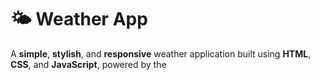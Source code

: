 #  🌤️ Weather App
A **simple**, **stylish**, and **responsive** weather application built using **HTML**, **CSS**, and **JavaScript**, powered by the


